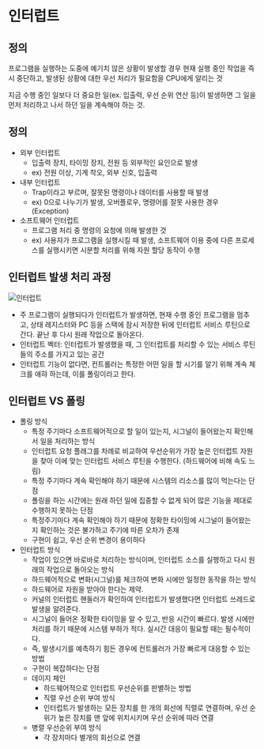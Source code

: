 # 인터럽트

## 정의

프로그램을 실행하는 도중에 예기치 않은 상황이 발생할 경우 현재 실행 중인 작업을 즉시 중단하고, 발생된 상황에 대한 우선 처리가 필요함을 CPU에게 알리는 것

지금 수행 중인 일보다 더 중요한 일(ex. 입출력, 우선 순위 연산 등)이 발생하면 그 일을 먼저 처리하고 나서 하던 일을 계속해야 하는 것.

## 정의

- 외부 인터럽트
    - 입출력 장치, 타이밍 장치, 전원 등 외부적인 요인으로 발생
    - ex) 전원 이상, 기계 착오, 외부 신호, 입출력
- 내부 인터럽트
    - Trap이라고 부르며, 잘못된 명령이나 데이터를 사용할 때 발생
    - ex) 0으로 나누기가 발생, 오버플로우, 명령어를 잘못 사용한 경우 (Exception)
- 소프트웨어 인터럽트
    - 프로그램 처리 중 명령의 요청에 의해 발생한 것
    - ex) 사용자가 프로그램을 실행시킬 때 발생, 소프트웨어 이용 중에 다른 프로세스를 실행시키면 시분할 처리를 위해 자원 할당 동작이 수행

## 인터럽트 발생 처리 과정


![인터럽트](https://user-images.githubusercontent.com/80567996/197337069-b92de9df-d4dc-4961-9a3e-29d867220217.png)

- 주 프로그램이 실행되다가 인터럽트가 발생하면, 현재 수행 중인 프로그램을 멈추고, 상태 레지스터와 PC 등을 스택에 잠시 저장한 뒤에 인터럽트 서비스 루틴으로 간다. 끝난 후 다시 원래 작업으로 돌아온다.
- 인터럽트 벡터: 인터럽트가 발생했을 때, 그 인터럽트를 처리할 수 있는 서비스 루틴들의 주소를 가지고 있는 공간
- 인터럽트 기능이 없다면, 컨트롤러는 특정한 어떤 일을 할 시기를 알기 위해 계속 체크를 애햐 하는데, 이를 폴링이라고 한다.

## 인터럽트 VS 폴링

- 폴링 방식
    - 특정 주기마다 소프트웨어적으로 할 일이 있는지, 시그널이 들어왔는지 확인해서 일을 처리하는 방식
    - 인터럽트 요청 플래그를 차례로 비교하여 우선순위가 가장 높은 인터럽트 자원을 찾아 이에 맞는 인터럽트 서비스 루틴을 수행한다. (하드웨어에 비해 속도 느림)
    - 특정 주기마다 계속 확인해야 하기 때문에 시스템의 리소스를 많이 먹는다는 단점
    - 폴링을 하는 시간에는 원래 하던 일에 집중할 수 없게 되어 많은 기능을 제대로 수행하지 못하는 단점
    - 특정주기마다 계속 확인해야 하기 때문에 정확한 타이밍에 시그널이 들어왔는지 확인하는 것은 불가하고 주기에 따른 오차가 존재
    - 구현이 쉽고, 우선 순위 변경이 용이하다
- 인터럽트 방식
    - 작업이 있으면 바로바로 처리하는 방식이며, 인터럽트 소스를 실행하고 다시 원래의 작업으로 돌아오는 방식
    - 하드웨어적으로 변화(시그널)를 체크하여 변화 시에만 일정한 동작을 하는 방식
    - 하드웨어로 자원을 받아야 한다는 제약.
    - 커널의 인터럽트 핸들러가 확인하여 인터럽트가 발생했다면 인터럽트 쓰레드로 발생을 알려준다.
    - 시그널이 들어온 정확한 타이밍을 알 수 있고, 반응 시간이 빠르다. 발생 시에만 처리를 하기 때문에 시스템 부하가 적다. 실시간 대응이 필요할 때는 필수적이다.
    - 즉, 발생시기를 예측하기 힘든 경우에 컨트롤러가 가장 빠르게 대응할 수 있는 방법
    - 구현이 복잡하다는 단점
    - 데이지 체인
        - 하드웨어적으로 인터럽트 우선순위를 판별하는 방법
        - 직렬 우선 순위 부여 방식
        - 인터럽트가 발생하는 모든 장치를 한 개의 회선에 직렬로 연결하며, 우선 순위가 높은 장치를 맨 앞에 위치시키며 우선 순위에 따라 연결
    - 병렬 우선순위 부여 방식
        - 각 장치마다 별개의 회선으로 연결
